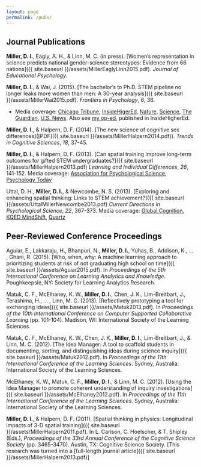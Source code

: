 ```yaml
---
layout: page
permalink: /pubs/
---
```


## Journal Publications

**Miller, D. I.**, Eagly, A. H., & Linn, M. C. (in press). [Women’s representation in science predicts national
gender-science stereotypes: Evidence from 66 nations]({{ site.baseurl }}/assets/MillerEaglyLinn2015.pdf). _Journal of Educational Psychology_.

**Miller, D. I.**, & Wai, J. (2015). [The bachelor’s to Ph.D. STEM pipeline no longer leaks more women than
men: A 30-year analysis]({{ site.baseurl }}/assets/MillerWai2015.pdf). _Frontiers in Psychology_, _6_, 36. 

* Media coverage: [Chicago Tribune](http://www.chicagotribune.com/bluesky/originals/chi-david-miller-northwestern-women-stem-bsi-20150217-story.html), [InsideHigerEd](https://www.insidehighered.com/news/2015/02/18/research-suggests-pipeline-science-talent-may-leak-men-and-women-same-rate), [Nature](http://www.nature.com/news/us-women-progress-to-phd-at-same-rate-as-men-1.16939), [Science](http://sciencecareers.sciencemag.org/career_magazine/previous_issues/articles/2015_02_24/caredit.a1500052), [The Guardian](http://www.theguardian.com/higher-education-network/2015/feb/19/dont-be-fooled-by-the-closing-gender-gap-in-science-phds), [U.S. News](http://www.usnews.com/news/stem-solutions/articles/2015/02/17/report-no-leaky-pipeline-for-women-in-stem). Also see [my op-ed](https://www.insidehighered.com/views/2015/03/03/essay-calls-ending-leaky-pipeline-metaphor-when-discussing-women-science), published in InsideHigherEd.

**Miller, D. I.**, & Halpern, D. F. (2014). [The new science of cognitive sex differences]([PDF]({{ site.baseurl }}/assets/MillerHalpern2014.pdf)). _Trends in Cognitive Sciences_, _18_, 37-45. 

**Miller, D. I.**, & Halpern, D. F. (2013). [Can spatial training improve long-term outcomes for gifted STEM
undergraduates?]({{ site.baseurl }}/assets/MillerHalpern2013.pdf) _Learning and Individual Differences_, _26_, 141-152. Media coverage: [Association for Psychological Science](http://www.psychologicalscience.org/index.php/convention/longitudinal-impacts-of-3-d-spatial-training-among-gifted-stem-undergraduates.html), [Psychology Today](https://www.psychologytoday.com/blog/finding-the-next-einstein/201105/is-spatial-intelligence-essential-innovation-and-can-we)

Uttal, D. H., **Miller, D. I.**, & Newcombe, N. S. (2013). [Exploring and enhancing spatial thinking: Links to
STEM achievement?]({{ site.baseurl }}/assets/UttalMillerNewcombe2013.pdf) _Current Directions in Psychological Science_, _22_, 367-373. Media coverage: [Global Cognition](http://www.globalcognition.org/head-smart/building-spatial-thinking-improves-stem-success/), [KQED MindShift](http://blogs.kqed.org/mindshift/2013/07/why-we-need-to-value-spatial-creativity/), [Quartz](http://qz.com/151131/standardized-tests-discriminate-against-the-next-einsteins-and-teslas/)


## Peer-Reviewed Conference Proceedings

Aguiar, E., Lakkaraju, H., Bhanpuri, N., **Miller, D. I.**, Yuhas, B., Addison, K., … , Ghani, R. (2015). [Who, when, why: A machine learning approach to prioritizing students at risk of not graduating high school on time]({{ site.baseurl }}/assets/Aguiar2015.pdf). In _Proceedings of the 5th International Conference on Learning Analytics and Knowledge_. Poughkeepsie, NY: Society for Learning Analytics Research.

Matuk, C. F., McElhaney, K. W., **Miller, D. I.**, Chen, J. K., Lim-Breitbart, J., Terashima, H., … , Linn, M. C. (2013). [Reflectively prototyping a tool for exchanging ideas]({{ site.baseurl }}/assets/Matuk2013.pdf). In _Proceedings of the 10th International Conference on Computer Supported Collaborative Learning_ (pp. 101-104). Madison, WI: International Society of the Learning Sciences.

Matuk, C. F., McElhaney, K. W., Chen, J. K., **Miller, D. I.**, Lim-Breitbart, J., & Linn, M. C. (2012). [The Idea Manager: A tool to scaffold students in documenting, sorting, and distinguishing ideas during science inquiry]({{ site.baseurl }}/assets/Matuk2012.pdf). In _Proceedings of the 11th International Conference of the Learning Sciences_. Sydney, Australia: International Society of the Learning Sciences.

McElhaney, K. W., Matuk, C. F., **Miller, D. I.**, & Linn, M. C. (2012). [Using the Idea Manager to promote coherent understanding of inquiry investigations]({{ site.baseurl }}/assets/McElhaney2012.pdf). In _Proceedings of the 11th International Conference of the Learning Sciences_. Sydney, Australia: International Society of the Learning Sciences.

**Miller, D. I.**, & Halpern, D. F. (2011). [Spatial thinking in physics: Longitudinal impacts of 3-D spatial training]({{ site.baseurl }}/assets/MillerHalpern2011.pdf). In L. Carlson, C. Hoelscher, & T. Shipley (Eds.), _Proceedings of the 33rd Annual Conference of the Cognitive Science Society_ (pp. 3465-3470). Austin, TX: Cognitive Science Society. [This research was turned into a [full-length journal article]({{ site.baseurl }}/assets/MillerHalpern2013.pdf)]
